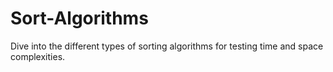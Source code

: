 # Sort-Algorithms
Dive into the different types of sorting algorithms for testing time and space complexities.
